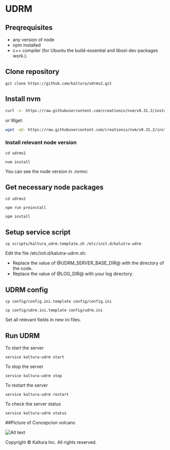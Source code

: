# UDRM

## Preqrequisites
* any version of node
* npm installed
* c++ compiler (for Ubuntu the build-essential and libssl-dev packages work.).

## Clone repository
```
git clone https://github.com/kaltura/udrmv2.git
```

## Install nvm

```sh
curl -o- https://raw.githubusercontent.com/creationix/nvm/v0.31.2/install.sh | bash
```

or Wget:

```sh
wget -qO- https://raw.githubusercontent.com/creationix/nvm/v0.31.2/install.sh | bash
```

### Install relevant node version
```
cd udrmv2
```

```nvm install```

You can see the node version in .nvmrc

## Get necessary node packages
```
cd udrmv2
```

```
npm run preinstall
```

```
npm install
```

## Setup service script
```
cp scripts/kaltura_udrm.template.sh /etc/init.d/kalutra-udrm
```

Edit the file /etc/init.d/kalutra-udrm.sh:

* Replace the value of @UDRM_SERVER_BASE_DIR@ with the directory of the code.
* Replace the value of @LOG_DIR@ with your log directory. 

## UDRM config
```
cp config/config.ini.template config/config.ini
```

```
cp config/udrm.ini.template config/udrm.ini
```

Set all relevant fields in new ini files.

## Run UDRM
To start the server

```
service kaltura-udrm start
```

To stop the server

```
service kaltura-udrm stop
```

To restart the server

```
service kaltura-udrm restart
```


To check the server status

```
service kaltura-udrm status
```

##Picture of Concepcion volcano

![Alt text](./concepcion.jpg?raw=true "Concepcion")

Copyright © Kaltura Inc. All rights reserved.
